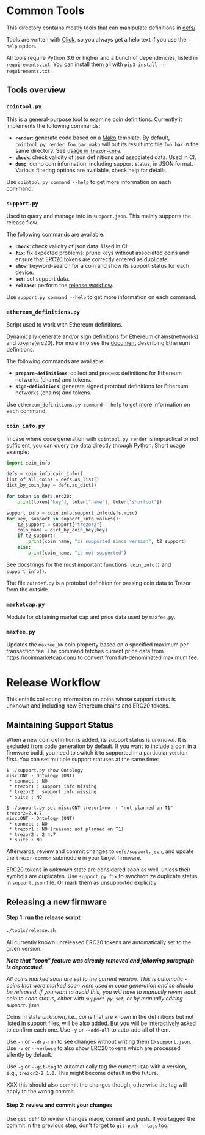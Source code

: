 # Common Tools

This directory contains mostly tools that can manipulate definitions in [defs/](../defs).

Tools are written with [Click](http://click.pocoo.org/6/), so you always get a help text
if you use the `--help` option.

All tools require Python 3.6 or higher and a bunch of dependencies, listed in `requirements.txt`.
You can install them all with `pip3 install -r requirements.txt`.

## Tools overview

### `cointool.py`

This is a general-purpose tool to examine coin definitions. Currently it implements
the following commands:

* **`render`**: generate code based on a [Mako](http://docs.makotemplates.org/en/latest/index.html)
  template. By default, `cointool.py render foo.bar.mako` will put its result into
  file `foo.bar` in the same directory. See [usage in `trezor-core`](https://github.com/trezor/trezor-core/commit/348b99b8dc5bcfc4ab85e1e7faad3fb4ef3e8763).
* **`check`**: check validity of json definitions and associated data. Used in CI.
* **`dump`**: dump coin information, including support status, in JSON format. Various
  filtering options are available, check help for details.

Use `cointool.py command --help` to get more information on each command.

### `support.py`

Used to query and manage info in `support.json`. This mainly supports the release flow.

The following commands are available:

* **`check`**: check validity of json data. Used in CI.
* **`fix`**: fix expected problems: prune keys without associated coins and ensure
  that ERC20 tokens are correctly entered as duplicate.
* **`show`**: keyword-search for a coin and show its support status for each device.
* **`set`**: set support data.
* **`release`**: perform the [release workflow](#release-workflow).

Use `support.py command --help` to get more information on each command.

### `ethereum_definitions.py`

Script used to work with Ethereum definitions.

Dynamically generate and/or sign definitions for Ethereum chains(networks) and tokens(erc20).
For more info see the
[document](https://docs.trezor.io/trezor-firmware/common/communication/ethereum-definitions-binary-format.html)
describing Ethereum definitions.

The following commands are available:
* **`prepare-definitions`**: collect and process definitions for Ethereum networks (chains) and tokens.
* **`sign-definitions`**: generate signed protobuf definitions for Ethereum networks (chains) and tokens.

Use `ethereum_definitions.py command --help` to get more information on each command.

### `coin_info.py`

In case where code generation with `cointool.py render` is impractical or not sufficient,
you can query the data directly through Python. Short usage example:

```python
import coin_info

defs = coin_info.coin_info()
list_of_all_coins = defs.as_list()
dict_by_coin_key = defs.as_dict()

for token in defs.erc20:
    print(token["key"], token["name"], token["shortcut"])

support_info = coin_info.support_info(defs.misc)
for key, support in support_info.values():
    t2_support = support["trezor2"]
    coin_name = dict_by_coin_key[key]
    if t2_support:
        print(coin_name, "is supported since version", t2_support)
    else:
        print(coin_name, "is not supported")
```

See docstrings for the most important functions: `coin_info()` and `support_info()`.

The file `coindef.py` is a protobuf definition for passing coin data to Trezor
from the outside.

### `marketcap.py`

Module for obtaining market cap and price data used by `maxfee.py`.

### `maxfee.py`

Updates the `maxfee_kb` coin property based on a specified maximum per-transaction fee. The command
fetches current price data from https://coinmarketcap.com/ to convert from fiat-denominated maximum
fee.

# Release Workflow

This entails collecting information on coins whose support status is unknown and
including new Ethereum chains and ERC20 tokens.

## Maintaining Support Status

When a new coin definition is added, its support status is _unknown_. It is excluded
from code generation by default. If you want to include a coin in a firmware build,
you need to switch it to supported in a particular version first. You can set multiple
support statuses at the same time:

```
$ ./support.py show Ontology
misc:ONT - Ontology (ONT)
 * connect : NO
 * trezor1 : support info missing
 * trezor2 : support info missing
 * suite : NO

$ ./support.py set misc:ONT trezor1=no -r "not planned on T1" trezor2=2.4.7
misc:ONT - Ontology (ONT)
 * connect : NO
 * trezor1 : NO (reason: not planned on T1)
 * trezor2 : 2.4.7
 * suite : NO
```

Afterwards, review and commit changes to `defs/support.json`, and update the `trezor-common`
submodule in your target firmware.

ERC20 tokens in _unknown_ state are considered _soon_ as well, unless their symbols
are duplicates. Use `support.py fix` to synchronize duplicate status in `support.json` file.
Or mark them as unsupported explicitly.

## Releasing a new firmware

#### **Step 1:** run the release script

```sh
./tools/release.sh
```

All currently known unreleased ERC20 tokens are automatically set to the given version.

**_Note that "soon" feature was already removed and following paragraph is deprecated._**

_All coins marked _soon_ are set to the current version. This is automatic - coins that
were marked _soon_ were used in code generation and so should be released. If you want
to avoid this, you will have to manually revert each coin to _soon_ status, either with
`support.py set`, or by manually editing `support.json`._

Coins in state _unknown_, i.e., coins that are known in the definitions but not listed
in support files, will be also added. But you will be interactively asked to confirm
each one. Use `-y` or `--add-all` to auto-add all of them.

Use `-n` or `--dry-run` to see changes without writing them to `support.json`. Use
`-v` or `--verbose` to also show ERC20 tokens which are processed silently by default.

Use `-g` or `--git-tag` to automatically tag the current `HEAD` with a version, e.g.,
`trezor2-2.1.0`. This might become default in the future.

XXX this should also commit the changes though, otherwise the tag will apply to the wrong
commit.

#### **Step 2:** review and commit your changes

Use `git diff` to review changes made, commit and push. If you tagged the commit in the
previous step, don't forget to `git push --tags` too.
